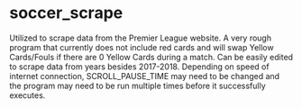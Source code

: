 # soccer_scrape

Utilized to scrape data from the Premier League website. A very rough program that currently does not include red cards and will swap Yellow Cards/Fouls if there are 0 Yellow Cards during a match. Can be easily edited to scrape data from years besides 2017-2018. Depending on speed of internet connection, SCROLL_PAUSE_TIME may need to be changed and the program may need to be run multiple times before it successfully executes.
